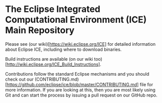 # The Eclipse Integrated Computational Environment (ICE) Main Repository

Please see (our wiki)[https://wiki.eclipse.org/ICE] for detailed information about Eclipse ICE, including where to download binaries.

Build instructions are available (on our wiki too)[http://wiki.eclipse.org/ICE_Build_Instructions].

Contributions follow the standard Eclipse mechanisms and you should check out our (CONTRIBUTING.md)[https://github.com/eclipse/ice/blob/master/CONTRIBUTING.md] file for more information. If you are looking at this, then you are most likely using Git and can start the process by issuing 
a pull request on our GitHub repo.
